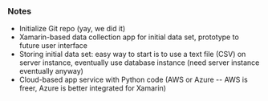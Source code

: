 ### Notes

* Initialize Git repo (yay, we did it)
* Xamarin-based data collection app for initial data set, prototype to future user interface
* Storing initial data set: easy way to start is to use a text file (CSV) on server instance, eventually use database instance (need server instance eventually anyway)
* Cloud-based app service with Python code (AWS or Azure -- AWS is freer, Azure is better integrated for Xamarin)

